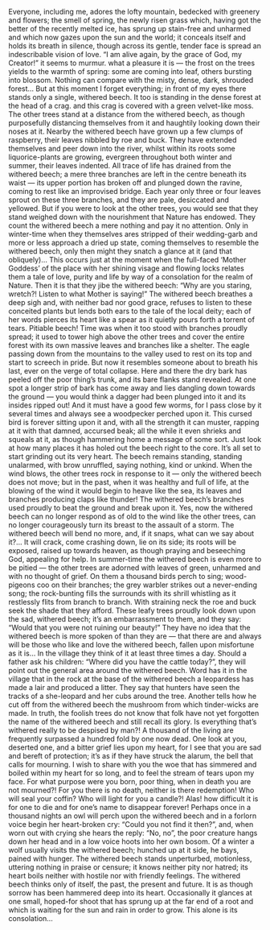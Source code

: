 Everyone, including me, adores the lofty mountain, bedecked with greenery and
flowers; the smell of spring, the newly risen grass which, having got the better of the
recently melted ice, has sprung up stain-free and unharmed and which now gazes upon
the sun and the world; it conceals itself and holds its breath in silence, though across its 
gentle, tender face is spread an indescribable vision of love. “I am alive again, by the
grace of God, my Creator!” it seems to murmur. what a pleasure it is — the frost on the
trees yields to the warmth of spring: some are coming into leaf, others bursting into
blossom. Nothing can compare with the misty, dense, dark, shrouded forest…
But at this moment I forget everything; in front of my eyes there stands only a single,
withered beech. It too is standing in the dense forest at the head of a crag. and this crag is
covered with a green velvet-like moss. The other trees stand at a distance from the
withered beech, as though purposefully distancing themselves from it and haughtily
looking down their noses at it. Nearby the withered beech have grown up a few clumps of
raspberry, their leaves nibbled by roe and buck. They have extended themselves and peer
down into the river, whilst within its roots some liquorice-plants are growing, evergreen
throughout both winter and summer, their leaves indented.
All trace of life has drained from the withered beech; a mere three branches are left in
the centre beneath its waist — its upper portion has broken off and plunged down the
ravine, coming to rest like an improvised bridge. Each year only three or four leaves
sprout on these three branches, and they are pale, desiccated and yellowed. But if you
were to look at the other trees, you would see that they stand weighed down with the
nourishment that Nature has endowed. They count the withered beech a mere nothing and
pay it no attention. Only in winter-time when they themselves ares stripped of their
wedding-garb and more or less approach a dried up state, coming themselves to resemble
the withered beech, only then might they snatch a glance at it (and that obliquely)… This
occurs just at the moment when the full-faced ‘Mother Goddess’ of the place with her
shining visage and flowing locks relates them a tale of love, purity and life by way of a
consolation for the realm of Nature. Then it is that they jibe the withered beech: “Why
are you staring, wretch?! Listen to what Mother is saying!”
The withered beech breathes a deep sigh and, with neither bad nor good grace, refuses
to listen to these conceited plants but lends both ears to the tale of the local deity; each of
her words pierces its heart like a spear as it quietly pours forth a torrent of tears.
Pitiable beech! Time was when it too stood with branches proudly spread; it used to
tower high above the other trees and cover the entire forest with its own massive leaves
and branches like a shelter. The eagle passing down from the mountains to the valley 
used to rest on its top and start to screech in pride. But now it resembles someone about
to breath his last, ever on the verge of total collapse. Here and there the dry bark has
peeled off the poor thing’s trunk, and its bare flanks stand revealed. At one spot a longer
strip of bark has come away and lies dangling down towards the ground — you would
think a dagger had been plunged into it and its insides ripped out! And it must have a
good few worms, for I pass close by it several times and always see a woodpecker
perched upon it. This cursed bird is forever sitting upon it and, with all the strength it can
muster, rapping at it with that damned, accursed beak; all the while it even shrieks and
squeals at it, as though hammering home a message of some sort. Just look at how many
places it has holed out the beech right to the core. It’s all set to start grinding out its very
heart. The beech remains standing, standing unalarmed, with brow unruffled, saying
nothing, kind or unkind.
When the wind blows, the other trees rock in response to it — only the withered beech
does not move; but in the past, when it was healthy and full of life, at the blowing of the
wind it would begin to heave like the sea, its leaves and branches producing claps like
thunder! The withered beech’s branches used proudly to beat the ground and break upon
it. Yes, now the withered beech can no longer respond as of old to the wind like the other
trees, can no longer courageously turn its breast to the assault of a storm. The withered
beech will bend no more, and, if it snaps, what can we say about it?... It will crack, come
crashing down, lie on its side; its roots will be exposed, raised up towards heaven, as
though praying and beseeching God, appealing for help.
In summer-time the withered beech is even more to be pitied — the other trees are
adorned with leaves of green, unharmed and with no thought of grief. On them a
thousand birds perch to sing; wood-pigeons coo on their branches; the grey warbler
strikes out a never-ending song; the rock-bunting fills the surrounds with its shrill
whistling as it restlessly flits from branch to branch. With straining neck the roe and buck
seek the shade that they afford. These leafy trees proudly look down upon the sad,
withered beech; it’s an embarrassment to them, and they say: “Would that you were not
ruining our beauty!” They have no idea that the withered beech is more spoken of than
they are — that there are and always will be those who like and love the withered beech,
fallen upon misfortune as it is… In the village they think of it at least three times a day. 
Should a father ask his children: “Where did you have the cattle today?”, they will point
out the general area around the withered beech.
Word has it in the village that in the rock at the base of the withered beech a
leopardess has made a lair and produced a litter. They say that hunters have seen the
tracks of a she-leopard and her cubs around the tree.
Another tells how he cut off from the withered beech the mushroom from which
tinder-wicks are made.
In truth, the foolish trees do not know that folk have not yet forgotten the name of the
withered beech and still recall its glory.
Is everything that’s withered really
to be despised by man?!
A thousand of the living are frequently
surpassed a hundred fold by one now dead.
One look at you, deserted one,
and a bitter grief lies upon my heart,
for I see that you are sad
and bereft of protection;
it’s as if they have struck the alarum,
the bell that calls for mourning.
I wish to share with you
the woe that has simmered and boiled
within my heart for so long,
and to feel the stream of tears upon my face.
For what purpose were you born, poor thing,
when in death you are not mourned?!
For you there is no death,
neither is there redemption!
Who will seal your coffin?
Who will light for you a candle?!
Alas! how difficult it is for one to die
and for one’s name to disappear forever! 
Perhaps once in a thousand nights an owl will perch upon the withered beech and in a
forlorn voice begin her heart-broken cry: “Could you not find it then?”, and, when worn
out with crying she hears the reply: “No, no”, the poor creature hangs down her head and
in a low voice hoots into her own bosom.
Of a winter a wolf usually visits the withered beech; hunched up at it side, he bays,
pained with hunger. The withered beech stands unperturbed, motionless, uttering nothing
in praise or censure; it knows neither pity nor hatred; its heart boils neither with hostile
nor with friendly feelings. The withered beech thinks only of itself, the past, the present
and future. It is as though sorrow has been hammered deep into its heart. Occasionally it
glances at one small, hoped-for shoot that has sprung up at the far end of a root and
which is waiting for the sun and rain in order to grow. This alone is its consolation…